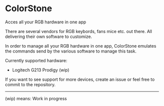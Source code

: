 # ColorStone
Acces all your RGB hardware in one app

There are several vendors for RGB keybords, fans mice etc. out there. All delivering their own software to customize.

In order to manage all your RGB hardware in one app, ColorStone emulates the commands send by the various software to manage this task.

Currently supported hardware:
- Logitech G213 Prodigy (wip)

If you want to see support for more devices, create an issue or feel free to commit to the repository.

---
(wip) means: Work in progress
